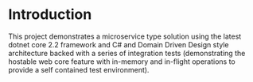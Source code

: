 # Introduction 

This project demonstrates a microservice type solution using the latest dotnet core 2.2 framework and C# and Domain Driven Design style architecture backed with a series of integration tests (demonstrating the hostable web core feature with in-memory and in-flight operations to provide a self contained test environment).
